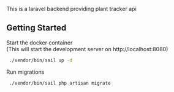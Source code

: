 This is a laravel backend providing plant tracker api

## Getting Started

Start the docker container\
(This will start the development server on http://localhost:8080)

```bash
 ./vendor/bin/sail up -d
```

Run migrations

```bash
 ./vendor/bin/sail php artisan migrate
```

